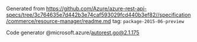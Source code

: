 Generated from https://github.com/Azure/azure-rest-api-specs/tree/3c764635e7d442b3e74caf593029fcd440b3ef82//specification/commerce/resource-manager/readme.md tag: `package-2015-06-preview`

Code generator @microsoft.azure/autorest.go@2.1.175


